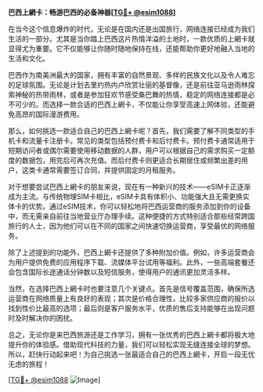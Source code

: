 **巴西上網卡：畅游巴西的必备神器[[TG💪+ @esim1088](https://t.me/s/esim1088)]**

在当今这个信息爆炸的时代，无论是在国内还是出国旅行，网络连接已经成为我们生活的一部分。尤其是当你踏上巴西这片热情洋溢的土地时，一款优质的上網卡就显得尤为重要。它不仅能够让你随时随地保持在线，还能帮助你更好地融入当地的生活和文化。

巴西作为南美洲最大的国家，拥有丰富的自然景观、多样的民族文化以及令人难忘的足球氛围。无论是计划去里约热内卢欣赏壮丽的基督像，还是前往亚马逊雨林探索神秘的热带雨林，或者是参加狂欢节感受桑巴舞的热情，稳定的网络连接都是必不可少的。而选择一款合适的巴西上網卡，不仅能让你享受高速上网体验，还能避免高昂的国际漫游费用。

那么，如何挑选一款适合自己的巴西上網卡呢？首先，我们需要了解不同类型的手机卡和流量卡注册卡。常见的类型包括预付费卡和后付费卡。预付费卡通常适用于短期访问者或偶尔需要使用移动数据的人群，用户可以根据自己的需求购买一定额度的数据包，用完后可再次充值。而后付费卡则更适合长期居住或频繁出差的用户，这类卡通常需要签订合同，并提供固定的月租服务。

对于想要尝试巴西上網卡的朋友来说，现在有一种新兴的技术——eSIM卡正逐渐成为主流。与传统物理SIM卡相比，eSIM卡具有体积小、功能强大且无需更换实体卡的优势。通过eSIM技术，你可以轻松地将巴西运营商的服务添加到你的设备中，而无需亲自前往当地营业厅办理手续。这种便捷的方式特别适合那些经常跨国旅行的人士，因为他们可以在不同的国家之间快速切换运营商，享受最优的网络服务。

除了上述提到的功能外，巴西上網卡还提供了多种附加价值。例如，许多运营商会为用户提供免费的应用程序下载、流媒体平台试用等福利。此外，一些高端套餐还会包含国际长途通话分钟数以及短信服务，使得用户的通讯更加灵活多样。

当然，在选择巴西上網卡时也要注意几个关键点。首先是信号覆盖范围，确保所选运营商在网络质量上有良好的表现；其次是价格合理性，比较多家供应商的报价以找到性价比最高的选项；最后则是客户服务水平，优质的售后支持能够在出现问题时及时解决你的困扰。

总之，无论你是来巴西旅游还是工作学习，拥有一张优秀的巴西上網卡都将极大地提升你的体验感。借助现代科技的力量，我们可以轻松实现无缝连接全球的梦想。所以，赶快行动起来吧！为自己挑选一张最适合自己的巴西上網卡，开启一段无忧无虑的旅程！

[[TG💪+ @esim1088](https://t.me/s/esim1088) ![Image](https://i.postimg.cc/4NQfJmqS/Snipaste-2025-05-13-00-14-12.png)]